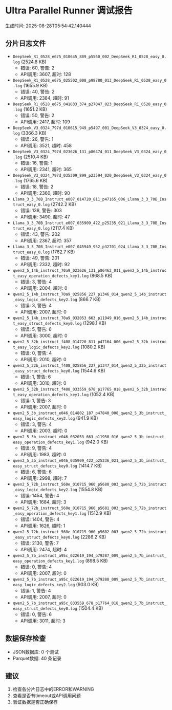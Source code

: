 # Ultra Parallel Runner 调试报告

生成时间: 2025-08-28T05:54:42.140444

## 分片日志文件

- `DeepSeek_R1_0528_e675_010645_889_p5560_002_DeepSeek_R1_0528_easy_0.log` (2524.8 KB)
  - 错误: 60, 警告: 2
  - API调用: 3607, 超时: 128
- `DeepSeek_R1_0528_e675_025502_008_p98780_013_DeepSeek_R1_0528_easy_0.log` (1655.9 KB)
  - 错误: 40, 警告: 2
  - API调用: 2384, 超时: 91
- `DeepSeek_R1_0528_e675_041033_374_p27047_023_DeepSeek_R1_0528_easy_0.log` (1651.2 KB)
  - 错误: 50, 警告: 2
  - API调用: 2417, 超时: 109
- `DeepSeek_V3_0324_797d_010615_949_p5497_001_DeepSeek_V3_0324_easy_0.log` (3366.3 KB)
  - 错误: 26, 警告: 1
  - API调用: 3521, 超时: 458
- `DeepSeek_V3_0324_797d_023626_131_p86474_011_DeepSeek_V3_0324_easy_0.log` (2510.4 KB)
  - 错误: 16, 警告: 1
  - API调用: 2341, 超时: 365
- `DeepSeek_V3_0324_797d_035309_899_p23594_020_DeepSeek_V3_0324_easy_0.log` (1765.6 KB)
  - 错误: 18, 警告: 2
  - API调用: 2360, 超时: 90
- `Llama_3_3_70B_Instruct_e007_014720_811_p47165_006_Llama_3_3_70B_Instruct_easy_0.log` (2742.2 KB)
  - 错误: 138, 警告: 303
  - API调用: 3490, 超时: 47
- `Llama_3_3_70B_Instruct_e007_035909_422_p25235_021_Llama_3_3_70B_Instruct_easy_0.log` (2117.4 KB)
  - 错误: 43, 警告: 202
  - API调用: 2367, 超时: 357
- `Llama_3_3_70B_Instruct_e007_045949_952_p32701_024_Llama_3_3_70B_Instruct_easy_0.log` (1762.7 KB)
  - 错误: 49, 警告: 201
  - API调用: 2332, 超时: 92
- `qwen2_5_14b_instruct_70a9_023626_131_p86462_011_qwen2_5_14b_instruct_easy_operation_defects_key1.log` (868.5 KB)
  - 错误: 3, 警告: 4
  - API调用: 2004, 超时: 0
- `qwen2_5_14b_instruct_70a9_025856_227_p1346_014_qwen2_5_14b_instruct_easy_logic_defects_key2.log` (866.7 KB)
  - 错误: 3, 警告: 4
  - API调用: 2007, 超时: 0
- `qwen2_5_14b_instruct_70a9_032053_663_p11949_016_qwen2_5_14b_instruct_easy_struct_defects_key0.log` (1298.1 KB)
  - 错误: 5, 警告: 6
  - API调用: 3000, 超时: 0
- `qwen2_5_32b_instruct_f408_014720_811_p47164_006_qwen2_5_32b_instruct_easy_logic_defects_key2.log` (1080.2 KB)
  - 错误: 0, 警告: 4
  - API调用: 2010, 超时: 0
- `qwen2_5_32b_instruct_f408_025856_227_p1347_014_qwen2_5_32b_instruct_easy_struct_defects_key0.log` (1544.6 KB)
  - 错误: 1, 警告: 6
  - API调用: 3010, 超时: 0
- `qwen2_5_32b_instruct_f408_033559_678_p17765_018_qwen2_5_32b_instruct_easy_operation_defects_key1.log` (1052.4 KB)
  - 错误: 1, 警告: 3
  - API调用: 2007, 超时: 0
- `qwen2_5_3b_instruct_e046_014802_187_p47840_008_qwen2_5_3b_instruct_easy_logic_defects_key2.log` (941.9 KB)
  - 错误: 3, 警告: 4
  - API调用: 2003, 超时: 0
- `qwen2_5_3b_instruct_e046_032053_663_p11950_016_qwen2_5_3b_instruct_easy_operation_defects_key1.log` (942.0 KB)
  - 错误: 9, 警告: 4
  - API调用: 1983, 超时: 0
- `qwen2_5_3b_instruct_e046_035909_422_p25236_021_qwen2_5_3b_instruct_easy_struct_defects_key0.log` (1414.7 KB)
  - 错误: 6, 警告: 6
  - API调用: 2998, 超时: 7
- `qwen2_5_72b_instruct_560e_010715_960_p5680_003_qwen2_5_72b_instruct_easy_logic_defects_key2.log` (1554.8 KB)
  - 错误: 1454, 警告: 4
  - API调用: 1684, 超时: 3
- `qwen2_5_72b_instruct_560e_010715_960_p5681_003_qwen2_5_72b_instruct_easy_operation_defects_key1.log` (1512.9 KB)
  - 错误: 1404, 警告: 4
  - API调用: 1626, 超时: 1
- `qwen2_5_72b_instruct_560e_010715_960_p5682_003_qwen2_5_72b_instruct_easy_struct_defects_key0.log` (2286.2 KB)
  - 错误: 2130, 警告: 7
  - API调用: 2474, 超时: 4
- `qwen2_5_7b_instruct_a95c_022619_194_p79287_009_qwen2_5_7b_instruct_easy_operation_defects_key1.log` (898.5 KB)
  - 错误: 0, 警告: 4
  - API调用: 2007, 超时: 0
- `qwen2_5_7b_instruct_a95c_022619_194_p79288_009_qwen2_5_7b_instruct_easy_logic_defects_key2.log` (903.0 KB)
  - 错误: 1, 警告: 4
  - API调用: 2007, 超时: 0
- `qwen2_5_7b_instruct_a95c_033559_678_p17764_018_qwen2_5_7b_instruct_easy_struct_defects_key0.log` (1504.4 KB)
  - 错误: 0, 警告: 6
  - API调用: 3011, 超时: 3

## 数据保存检查

- JSON数据库: 0 个测试
- Parquet数据: 40 条记录

## 建议

1. 检查各分片日志中的ERROR和WARNING
2. 查看是否有timeout或API调用问题
3. 验证数据是否正确保存
